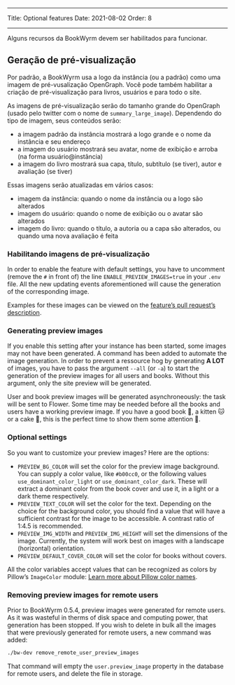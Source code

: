 - - -
Title: Optional features Date: 2021-08-02 Order: 8
- - -

Alguns recursos da BookWyrm devem ser habilitados para funcionar.

## Geração de pré-visualização

Por padrão, a BookWyrm usa a logo da instância (ou a padrão) como uma imagem de pré-vusalização OpenGraph. Você pode também habilitar a criação de pré-visualização para livros, usuários e para todo o site.

As imagens de pré-visualização serão do tamanho grande do OpenGraph (usado pelo twitter com o nome de `summary_large_image`). Dependendo do tipo de imagem, seus conteúdos serão:

- a imagem padrão da instância mostrará a logo grande e o nome da instância e seu endereço
- a imagem do usuário mostrará seu avatar, nome de exibição e arroba (na forma usuário@instância)
- a imagem do livro mostrará sua capa, título, subtítulo (se tiver), autor e avaliação (se tiver)

Essas imagens serão atualizadas em vários casos:

- imagem da instância: quando o nome da instância ou a logo são alterados
- imagem do usuário: quando o nome de exibição ou o avatar são alterados
- imagem do livro: quando o título, a autoria ou a capa são alterados, ou quando uma nova avaliação é feita

### Habilitando imagens de pré-visualização

In order to enable the feature with default settings, you have to uncomment (remove the `#` in front of) the line `ENABLE_PREVIEW_IMAGES=true` in your `.env` file. All the new updating events aforementioned will cause the generation of the corresponding image.

Examples for these images can be viewed on the [feature’s pull request’s description](https://github.com/bookwyrm-social/bookwyrm/pull/1142#pullrequest-651683886-permalink).

### Generating preview images

If you enable this setting after your instance has been started, some images may not have been generated. A command has been added to automate the image generation. In order to prevent a ressource hog by generating **A LOT** of images, you have to pass the argument `--all` (or `-a`) to start the generation of the preview images for all users and books. Without this argument, only the site preview will be generated.

User and book preview images will be generated asynchroneously: the task will be sent to Flower. Some time may be needed before all the books and users have a working preview image. If you have a good book 📖, a kitten 🐱 or a cake 🍰, this is the perfect time to show them some attention 💖.

### Optional settings

So you want to customize your preview images? Here are the options:

- `PREVIEW_BG_COLOR` will set the color for the preview image background. You can supply a color value, like `#b00cc0`, or the following values `use_dominant_color_light` or `use_dominant_color_dark`. These will extract a dominant color from the book cover and use it, in a light or a dark theme respectively.
- `PREVIEW_TEXT_COLOR` will set the color for the text. Depending on the choice for the background color, you should find a value that will have a sufficient contrast for the image to be accessible. A contrast ratio of 1:4.5 is recommended.
- `PREVIEW_IMG_WIDTH` and `PREVIEW_IMG_HEIGHT` will set the dimensions of the image. Currently, the system will work best on images with a landscape (horizontal) orientation.
- `PREVIEW_DEFAULT_COVER_COLOR` will set the color for books without covers.

All the color variables accept values that can be recognized as colors by Pillow’s `ImageColor` module: [Learn more about Pillow color names](https://pillow.readthedocs.io/en/stable/reference/ImageColor.html#color-names).

### Removing preview images for remote users

Prior to BookWyrm 0.5.4, preview images were generated for remote users. As it was wasteful in therms of disk space and computing power, that generation has been stopped. If you wish to delete in bulk all the images that were previously generated for remote users, a new command was added:

```sh
./bw-dev remove_remote_user_preview_images
```

That command will empty the `user.preview_image` property in the database for remote users, and delete the file in storage.
